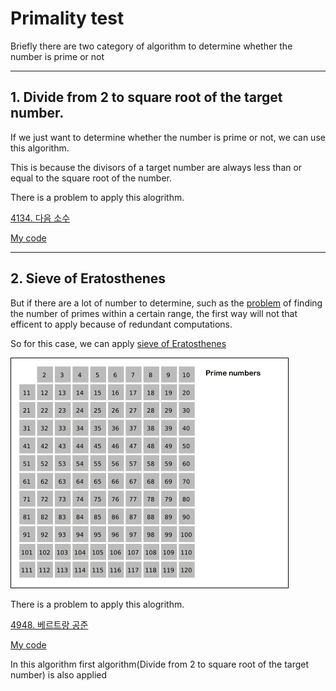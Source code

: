 # Primality test
Briefly there are two category of algorithm to determine whether the number is prime or not

---

## 1. Divide from 2 to square root of the target number.
If we just want to determine whether the number is prime or not, we can use this algorithm.

This is because the divisors of a target number are always less than or equal to the square root of the number.

There is a problem to apply this alogrithm.

[4134. 다음 소수](https://www.acmicpc.net/problem/4134)

[My code](https://github.com/cmj-dev/alogStudy/blob/master/baekjoon/4134.py)

---

## 2. Sieve of Eratosthenes
But if there are a lot of number to determine, such as the [problem](https://www.acmicpc.net/problem/1929) of finding the number of primes within a certain range, the first way will not that efficent to apply because of redundant computations.

So for this case, we can apply [sieve of Eratosthenes](https://en.wikipedia.org/wiki/Sieve_of_Eratosthenes)

![sieve of Eratosthenes gif](./img/Sieve_of_Eratosthenes_animation.gif)

There is a problem to apply this alogrithm.

[4948. 베르트랑 공준](https://www.acmicpc.net/problem/4948)

[My code](https://github.com/cmj-dev/alogStudy/blob/master/baekjoon/4948.py)

In this algorithm first algorithm(Divide from 2 to square root of the target number) is also applied
